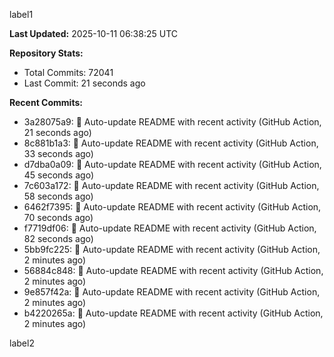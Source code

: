 
label1 
<!-- ACTIVITY_START -->
**Last Updated:** 2025-10-11 06:38:25 UTC

**Repository Stats:**
- Total Commits: 72041
- Last Commit: 21 seconds ago

**Recent Commits:**
- 3a28075a9: 🤖 Auto-update README with recent activity (GitHub Action, 21 seconds ago)
- 8c881b1a3: 🤖 Auto-update README with recent activity (GitHub Action, 33 seconds ago)
- d7dba0a09: 🤖 Auto-update README with recent activity (GitHub Action, 45 seconds ago)
- 7c603a172: 🤖 Auto-update README with recent activity (GitHub Action, 58 seconds ago)
- 6462f7395: 🤖 Auto-update README with recent activity (GitHub Action, 70 seconds ago)
- f7719df06: 🤖 Auto-update README with recent activity (GitHub Action, 82 seconds ago)
- 5bb9fc225: 🤖 Auto-update README with recent activity (GitHub Action, 2 minutes ago)
- 56884c848: 🤖 Auto-update README with recent activity (GitHub Action, 2 minutes ago)
- 9e857f42a: 🤖 Auto-update README with recent activity (GitHub Action, 2 minutes ago)
- b4220265a: 🤖 Auto-update README with recent activity (GitHub Action, 2 minutes ago)
<!-- ACTIVITY_END -->

label2
